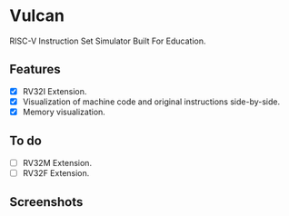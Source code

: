 # Vulcan
RISC-V Instruction Set Simulator Built For Education.

## Features
- [x] RV32I Extension.
- [x] Visualization of machine code and original instructions side-by-side.
- [x] Memory visualization.

## To do
- [ ] RV32M Extension.
- [ ] RV32F Extension.

## Screenshots


